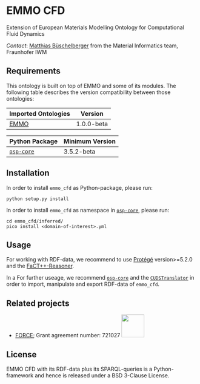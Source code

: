 # EMMO CFD

Extension of European Materials Modelling Ontology for Computational Fluid Dynamics

*Contact*: [Matthias Büschelberger](mailto:matthias.bueschelberger@iwm.fraunhofer.de) from the Material Informatics team, Fraunhofer IWM


## Requirements

This ontology is built on top of EMMO and some of its modules. The following table describes the version compatibility between those ontologies:

| Imported Ontologies | Version           |
| ------------------- | ----------------- |
| [EMMO](https://github.com/emmo-repo/EMMO)                | 1.0.0-beta        |


| Python Package | Minimum Version           |
| ------------------- | ----------------- |
| [`osp-core`](https://github.com/simphony/osp-core)                | 3.5.2-beta       |

## Installation

In order to install `emmo_cfd` as Python-package, please run:

```
python setup.py install
```

In order to install `emmo_cfd` as namespace in [`osp-core`](https://github.com/simphony/osp-core), please run:

```
cd emmo_cfd/inferred/
pico install <domain-of-interest>.yml
```

## Usage

For working with RDF-data, we recommend to use [Protégé](https://protege.stanford.edu/) version>=5.2.0 and the [FaCT++-Reasoner](http://owl.man.ac.uk/factplusplus/).

In a For further useage, we recommend [`osp-core`](https://github.com/simphony/osp-core) and the [`CUDSTranslator`](https://github.com/simphony/CUDSTranslator) in order to import, manipulate and export RDF-data of `emmo_cfd`.

## Related projects
- [FORCE](https://www.the-force-project.eu/); Grant agreement number: 721027 <img src="https://www.the-force-project.eu/content/dam/iwm/the-force-project/images/Force_Logo.png"  width="60">

## License

EMMO CFD with its RDF-data plus its SPARQL-queries is a Python-framework and hence is released under a BSD 3-Clause License.
